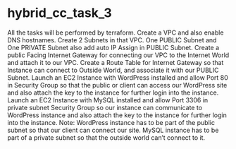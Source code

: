 # hybrid_cc_task_3
All the tasks will be performed by terraform.
Create a VPC and also enable DNS hostnames.
Create 2 Subnets in that VPC. One PUBLIC Subnet and One PRIVATE Subnet also add auto IP Assign in PUBLIC Subnet.
Create a public Facing Internet Gateway for connecting our VPC to the Internet World and attach it to our VPC.
Create a Route Table for Internet Gateway so that Instance can connect to Outside World, and associate it with our PUBLIC Subnet.
Launch an EC2 Instance with WordPress installed and allow Port 80 in Security Group so that the public or client can access our WordPress site and also attach the key to the instance for further login into the instance.
Launch an EC2 Instance with MySQL installed and allow Port 3306 in private subnet Security Group so our instance can communicate to WordPress instance and also attach the key to the instance for further login into the instance.
Note: WordPress instance has to be part of the public subnet so that our client can connect our site.
MySQL instance has to be part of a private subnet so that the outside world can’t connect to it.
